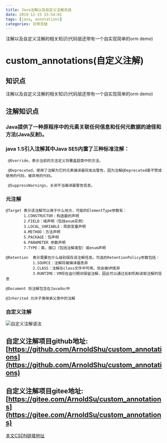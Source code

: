 ```yaml
---
title: Java注解以及自定义注解总结
date: 2019-12-15 15:54:01
tags: [java, annotations]
categories: 日常总结
---
```

注解以及自定义注解的相关知识(代码层还带有一个自实现简单的orm demo)
<!--more-->
#  custom_annotations(自定义注解)

## 知识点
注解以及自定义注解的相关知识(代码层还带有一个自实现简单的orm demo)

## 注解知识点

### Java提供了一种原程序中的元素关联任何信息和任何元数据的途径和方法(Java反射)。

### java 1.5引入注解其中Java SE5内置了三种标准注解：

     @Override，表示当前的方法定义将覆盖超类中的方法。

     @Deprecated，使用了注解为它的元素编译器将发出警告，因为注解@Deprecated是不赞成使用的代码，被弃用的代码。

     @SuppressWarnings，关闭不当编译器警告信息。
 

### 元注解

    
    @Target 表示该注解可以用于什么地方，可能的ElementType参数有：
            1.CONSTRUCTOR：构造器的声明 
            2.FIELD：域声明（包括enum实例）
            3.LOCAL_VARIABLE：局部变量声明 
            4.METHOD：方法声明 
            5.PACKAGE：包声明 
            6.PARAMETER 参数声明 
            7.TYPE：类、接口（包括注解类型）或enum声明 

    @Retention  表示需要在什么级别保存该注解信息。可选的RetentionPolicy参数包括：
                1.SOURCE：注解将被编译器丢弃 
                2.CLASS：注解在class文件中可用，但会被VM丢弃 
                3.RUNTIME：VM将在运行期间保留注解，因此可以通过反射机制读取注解的信息
    
    @Document 将注解包含在Javadoc中 
    
    @Inherited 允许子类继承父类中的注解 


### 自定义注解
![自定义注解语法](https://imgconvert.csdnimg.cn/aHR0cHM6Ly9pbWFnZXMuZ2l0ZWUuY29tL3VwbG9hZHMvaW1hZ2VzLzIwMTkvMDMyNi8xNjA0MjdfMWZkOWFjYzJfMTYzNTc3NC5qcGVn?x-oss-process=image/format,png)
## 自定义注解项目github地址:[https://github.com/ArnoldShu/custom_annotations](https://github.com/ArnoldShu/custom_annotations)
## 自定义注解项目gitee地址:[https://gitee.com/ArnoldSu/custom_annotations](https://gitee.com/ArnoldSu/custom_annotations)
[本文CSDN链接地址](https://blog.csdn.net/qq_20340547/article/details/103549373)